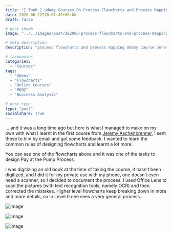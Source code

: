 ```yaml
---
title: "I Took 2 Udemy Courses On Process Flowcharts and Process Mapping"
date: 2020-06-22T10:07:47+06:00
draft: false

# post thumb
image: "../../images/post/202006-process-flowcharts-and-process-mapping/Pay at the Pump Process.png"

# meta description
description: "process flowcharts and process mapping Udemy course Jeremy Aschenbrenner"

# taxonomies
categories:
  - "Courses"
tags:
  - "Udemy"
  - "Flowcharts"
  - "Online Courses"
  - "MOOC"
  - "Business Analysis"

# post type
type: "post"
socialshare: true
---
```

... and it was a long time ago but here is what I managed to make on my own with what I learnt in the first course from [Jeremy Aschenbrenner](https://www.udemy.com/user/jeremy-aschenbrenner/), I sent these to him by email and got some feedback. I wanted to learn the common rules of designing flowcharts and learnt a lot more.

You can see one of the flowcharts above and it was one of the tasks to design Pay at the Pump Process.

I was digitizing an old book at the time of taking the course, it hasn’t been digitized, and I did it for my private use with my phone, one doesn’t even need a scanner, so I decided to document the process. I used Office Lens to scan the pictures (with text recognition tools, namely OCR) and then corrected the mistakes. Higher level flowcharts keep breaking down in more and more details, so in Level 0 one sees a very general process.

![image](../../images/post/202006-process-flowcharts-and-process-mapping/Digitizing-A-Book-with-a-Smartphone-App-00.png?style=centerme)

![image](../../images/post/202006-process-flowcharts-and-process-mapping/Digitizing-A-Book-with-a-Smartphone-App-01.png?style=centerme)

![image](../../images/post/202006-process-flowcharts-and-process-mapping/Digitizing-A-Book-with-a-Smartphone-App-02.png?style=centerme)
